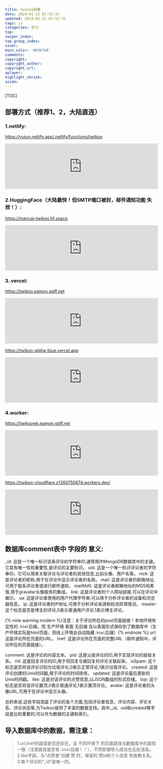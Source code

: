 ```yaml
---
title: twikoo部署
date: 2024-01-22 07:52:31
updated: 2024-01-22 07:52:31
tags: js
categories: 学习
top:
swiper_index:
top_group_index:
cover: 
main_color: '#b3bfe0'
comments:
copyright:
copyright_author:
copyright_url:
aplayer:
highlight_shrink:
aside:
---
```


[TOC]
## 部署方式（推荐1、2，大陆直连）

###  1.netlify:
https://yujun.netlify.app/.netlify/functions/twikoo
<iframe
	src="https://yujun.netlify.app/.netlify/functions/twikoo"
	frameborder="0"
	height="150" width="100%"
></iframe>

###  2.HuggingFace（大陆最快！但SMTP端口被封，邮件通知功能 失效！）:
https://mancai-twikoo.hf.space
<iframe
	src="https://mancai-twikoo.hf.space"
	frameborder="0"
	height="150" width="100%"
></iframe>

### 3. vercel:
https://twikoo.eamon.ggff.net
<iframe
	src="https://twikoo.eamon.ggff.net"
	frameborder="0"
	height="150" width="100%"
></iframe>


https://twikoo-alpha-blue.vercel.app
<iframe
	src="https://twikoo-alpha-blue.vercel.app"
	frameborder="0"
	height="150" width="100%"
></iframe>

###  4.worker:
https://twikoowk.eamon.ggff.net
<iframe
	src="https://twikoowk.eamon.ggff.net"
	frameborder="0"
	height="150" width="100%"
></iframe>


https://twikoo-cloudflare.z1260750674.workers.dev/
<iframe
	src="https://twikoo-cloudflare.z1260750674.workers.dev/"
	frameborder="0"
	height="150" width="100%"
></iframe>

## 数据库comment表中 字段的 意义:

_id: 这是一个唯一标识该条评论的字符串ID,通常用作MongoDB数据库中的主键。它具有唯一性和重要性,是评论的主要标识。
uid: 这是一个唯一标识评论者的字符串ID。它可以用来关联评论与评论者的其他信息,比如头像、用户名等。
nick: 这是评论者的昵称,用于在评论中显示评论者的名称。
mail: 这是评论者的邮箱地址,可用于联系评论者或进行邮件通知。
mailMd5: 这是评论者邮箱地址的MD5哈希值,用于gravatar头像服务的集成。
link: 这是评论者的个人网站链接,可以在评论中展示。
ua: 这是评论者使用的用户代理字符串,可以用于分析评论者的设备和浏览器信息。
ip: 这是评论者的IP地址,可用于分析评论来源和检测异常情况。
master: 这个标志是否是博主的评论,0表示普通用户评论,1表示博主评论。

{% note warning modern %}注意：关于评论所在的post页面链接！本地环境有 显性的`.html`后缀。而 生产环境 表面 无后缀 且以表面形式保存到了数据库中（生产环境实际是html页面，但线上环境会自动隐藏`.html`后缀）{% endnote %}
url: 这是评论所在页面的URL。
href: 这是评论所在页面的完整URL（邮件通知中，评论所在的页面链接）。

comment: 这是评论的内容文本。
pid: 这是父级评论的ID,用于实现评论的层级关系。
rid: 这是回复评论的ID,用于将回复与被回复的评论关联起来。
isSpam: 这个标志是否将该评论识别为垃圾评论,0表示正常评论,1表示垃圾评论。
created: 这是评论创建的Unix时间戳,用于评论的时间排序。
updated: 这是评论最后更新的Unix时间戳。
like: 这是对该评论的点赞信息,以JSON数组的形式存储。
top: 这个标志是否将该评论置顶,0表示普通评论,1表示置顶评论。
avatar: 这是评论者的头像URL,可用于在评论中显示头像。

总的来说,这些字段涵盖了评论的各个方面,包括评论者信息、评论内容、评论关系、评论状态等,为Twikoo提供了丰富的数据支持。其中,_id、uid和created等字段是比较重要的,可以作为数据的主键和索引。

## 导入数据库中的数据，需注意：
> 1.url,href的路径是否还存在，且 不同环境下 的页面路径与数据库中的路径一致（注意路径是否有`.html`后缀！！），不然即便导入成功也无处渲染。
> 2.like字段，与“点赞者”创建 赞 时，保留的 赞id和个人信息 有依赖关系。
> 3.每个评论的"_id"是唯一的。
